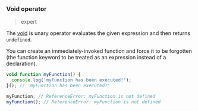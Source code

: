 ### Void operator

> expert

The [void](https://developer.mozilla.org/en-US/docs/Web/JavaScript/Reference/Operators/void) is unary operator evaluates the given expression and then returns `undefined`.

You can create an immediately-invoked function and force it to be forgotten (the function keyword to be treated as an expression instead of a declaration).

```js
void function myFunction() {
  console.log('myFunction has been executed!');
}(); // 'myFunction has been executed!'

myFunction; // ReferenceError: myFunction is not defined
myFunction(); // ReferenceError: myFunction is not defined
```
